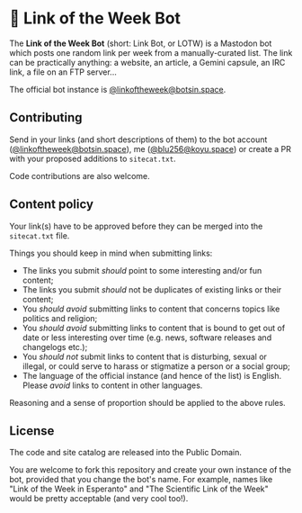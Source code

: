 # 🔗 Link of the Week Bot
The **Link of the Week Bot** (short: Link Bot, or LOTW) is a Mastodon bot which posts one random link per week  from a manually-curated list. The link can be practically anything: a website, an article, a Gemini capsule,  an IRC link, a file on an FTP server...

The official bot instance is [@linkoftheweek@botsin.space](https://botsin.space/@linkoftheweek).

## Contributing
Send in your links (and short descriptions of them) to the bot account ([@linkoftheweek@botsin.space](https://botsin.space/@linkoftheweek)), me ([@blu256@koyu.space](https://koyu.space/@blu256)) or create a PR with your proposed additions to `sitecat.txt`.

Code contributions are also welcome.

## Content policy
Your link(s) have to be approved before they can be merged into the `sitecat.txt` file.

Things you should keep in mind when submitting links:

* The links you submit *should* point to some interesting and/or fun content;
* The links you submit *should* not be duplicates of existing links or their content;
* You *should avoid* submitting links to content that concerns topics like politics and religion;
* You *should avoid* submitting links to content that is bound to get out of date or less interesting over time (e.g. news, software releases and changelogs etc.);
* You *should not* submit links to content that is disturbing, sexual or illegal, or could serve to harass or stigmatize a person or a social group;
* The language of the official instance (and hence of the list) is English. Please *avoid* links to content in other languages.

Reasoning and a sense of proportion should be applied to the above rules.

## License
The code and site catalog are released into the Public Domain.

You are welcome to fork this repository and create your own instance of the bot, provided that you change the bot's name. For example, names like "Link of the Week in Esperanto" and "The Scientific Link of the Week" would be pretty acceptable (and very cool too!).

